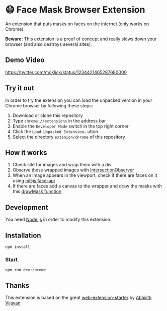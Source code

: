 # 😷 Face Mask Browser Extension

An extension that puts masks on faces on the internet (only works on Chrome).

**Beware:** This extension is a proof of concept and really slows down your browser (and also destroys several sites).

## Demo Video

https://twitter.com/moklick/status/1234421465287680000

## Try it out

In order to try the extension you can load the unpacked version in your Chrome browser by following these steps:

1. Download or clone this repository
2. Type `chrome://extensions` in the address bar
3. Enable the `Developer Mode` switch in the top right corner
4. Click the `Load Unpacked Extension…` utton
5. Select the directory `extenion/chrome` of this repository

## How it works

1. Check site for images and wrap them with a div
2. Observe these wrapped images with [IntersectionObserver](https://developer.mozilla.org/en-US/docs/Web/API/Intersection_Observer_API)
3. When an image appears in the viewport, check if there are faces on it using [ml5js face-api](https://learn.ml5js.org/docs/#/reference/face-api)
4. If there are faces add a canvas to the wrapper and draw the masks with this [drawMask function](https://github.com/moklick/face-mask-browser-extension/blob/master/src/ContentScript/drawMask.js)

## Development

You need [Node.js](https://nodejs.org) in order to modify this extension.

## Installation

```
npm install
```

### Start

```
npm run dev:chrome
```


## Thanks

This extension is based on the great [web-extension-starter](https://github.com/abhijithvijayan/web-extension-starter) by [Abhijith Vijayan](https://twitter.com/_abhijithv)
